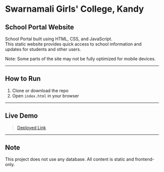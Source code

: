 # Swarnamali Girls' College, Kandy

## School Portal Website

School Portal built using HTML, CSS, and JavaScript.  
This static website provides quick access to school information and updates for students and other users.  

Note: Some parts of the site may not be fully optimized for mobile devices.

---

## How to Run

1. Clone or download the repo
2. Open `index.html` in your browser  
   
---

## Live Demo

> [Deployed Link](https://swarnamaligck.netlify.app/) 

---

## Note

This project does not use any database. All content is static and frontend-only.


